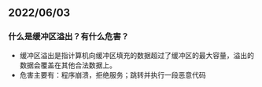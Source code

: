 ## 2022/06/03

### 什么是缓冲区溢出？有什么危害？



- 缓冲区溢出是指计算机向缓冲区填充的数据超过了缓冲区的最大容量，溢出的数据会覆盖在其他合法数据上。
- 危害主要有：程序崩溃，拒绝服务；跳转并执行一段恶意代码